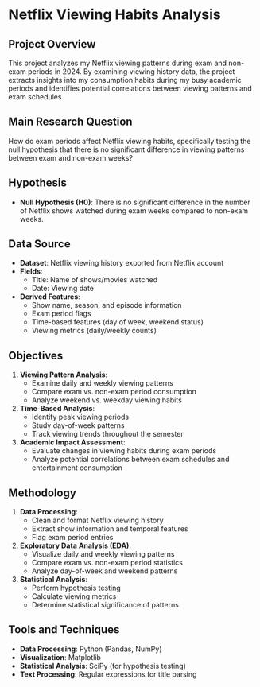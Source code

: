 # Netflix Viewing Habits Analysis
## Project Overview
This project analyzes my Netflix viewing patterns during exam and non-exam periods in 2024. By examining viewing history data, the project extracts insights into my consumption habits during my busy academic periods and identifies potential correlations between viewing patterns and exam schedules.
## Main Research Question
How do exam periods affect Netflix viewing habits, specifically testing the null hypothesis that there is no significant difference in viewing patterns between exam and non-exam weeks?
## Hypothesis
- **Null Hypothesis (H0)**: There is no significant difference in the number of Netflix shows watched during exam weeks compared to non-exam weeks.
## Data Source
- **Dataset**: Netflix viewing history exported from Netflix account
- **Fields**:
  - Title: Name of shows/movies watched
  - Date: Viewing date
- **Derived Features**:
  - Show name, season, and episode information
  - Exam period flags
  - Time-based features (day of week, weekend status)
  - Viewing metrics (daily/weekly counts)
## Objectives
1. **Viewing Pattern Analysis**: 
   - Examine daily and weekly viewing patterns
   - Compare exam vs. non-exam period consumption
   - Analyze weekend vs. weekday viewing habits
2. **Time-Based Analysis**:
   - Identify peak viewing periods
   - Study day-of-week patterns
   - Track viewing trends throughout the semester
3. **Academic Impact Assessment**:
   - Evaluate changes in viewing habits during exam periods
   - Analyze potential correlations between exam schedules and entertainment consumption
## Methodology
1. **Data Processing**:
   - Clean and format Netflix viewing history
   - Extract show information and temporal features
   - Flag exam period entries
2. **Exploratory Data Analysis (EDA)**:
   - Visualize daily and weekly viewing patterns
   - Compare exam vs. non-exam period statistics
   - Analyze day-of-week and weekend patterns
3. **Statistical Analysis**:
   - Perform hypothesis testing
   - Calculate viewing metrics
   - Determine statistical significance of patterns
## Tools and Techniques
- **Data Processing**: Python (Pandas, NumPy)
- **Visualization**: Matplotlib
- **Statistical Analysis**: SciPy (for hypothesis testing)
- **Text Processing**: Regular expressions for title parsing
